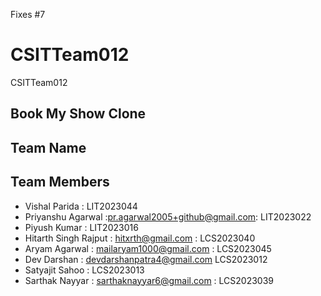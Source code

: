 Fixes #7
# CSITTeam012
CSITTeam012

## Book My Show Clone 

## Team Name

## Team Members

- Vishal Parida : LIT2023044
- Priyanshu Agarwal :pr.agarwal2005+github@gmail.com: LIT2023022
- Piyush Kumar : LIT2023016
- Hitarth Singh Rajput : hitxrth@gmail.com : LCS2023040
- Aryam Agarwal : mailaryam1000@gmail.com : LCS2023045
- Dev Darshan : devdarshanpatra4@gmail.com LCS2023012
- Satyajit Sahoo : LCS2023013
- Sarthak Nayyar : sarthaknayyar6@gmail.com : LCS2023039

